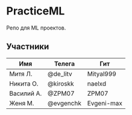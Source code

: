 # PracticeML
Репо для ML проектов.

## Участники
| Имя  | Телега   | Гит       |
|------|---------|-----------|
| Митя Л. | @de_litv | Mityal999 |
| Никита О. | @kiroskk | naelxd |
| Василий А.| @ZPM07 | ZPM07 |
| Женя М. | @evgenchk | Evgeni-max |
